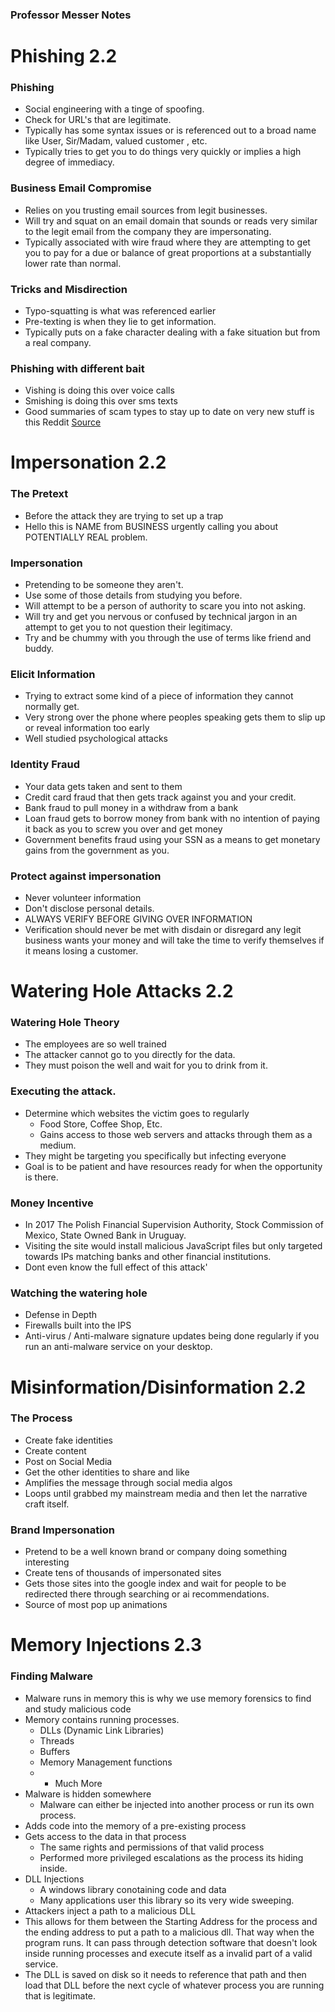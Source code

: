 ### Professor Messer Notes

# Phishing 2.2
### Phishing
- Social engineering with a tinge of spoofing.
- Check for URL's that are legitimate.
- Typically has some syntax issues or is referenced out to a broad name like User, Sir/Madam, valued customer , etc.
- Typically tries to get you to do things very quickly or implies a high degree of immediacy.
### Business Email Compromise
- Relies on you trusting email sources from legit businesses.
- Will try and squat on an email domain that sounds or reads very similar to the legit email from the company they are impersonating.
- Typically associated with wire fraud where they are attempting to get you to pay for a due or balance of great proportions at a substantially lower rate than normal.
### Tricks and Misdirection
- Typo-squatting is what was referenced earlier
- Pre-texting is when they lie to get information.
- Typically puts on a fake character dealing with a fake situation but from a real company.
### Phishing with different bait
- Vishing is doing this over voice calls 
- Smishing is doing this over sms texts
- Good summaries of scam types to stay up to date on very new stuff is this Reddit [Source](https://reddit.com/r/Scams)

# Impersonation 2.2
### The Pretext
- Before the attack they are trying to set up a trap
- Hello this is NAME from BUSINESS urgently calling you about POTENTIALLY REAL problem.
### Impersonation
- Pretending to be someone they aren't.
- Use some of those details from studying you before.
- Will attempt to be a person of authority to scare you into not asking.
- Will try and get you nervous or confused by technical jargon in an attempt to get you to not question their legitimacy.
- Try and be chummy with you through the use of terms like friend and buddy.
### Elicit Information
- Trying to extract some kind of a piece of information they cannot normally get.
- Very strong over the phone where peoples speaking gets them to slip up or reveal information too early
- Well studied psychological attacks
### Identity Fraud
- Your data gets taken and sent to them
- Credit card fraud that then gets track against you and your credit.
- Bank fraud to pull money in a withdraw from a bank
- Loan fraud gets to borrow money from bank with no intention of paying it back as you to screw you over and get money
- Government benefits fraud using your SSN as a means to get monetary gains from the government as you.
### Protect against impersonation
- Never volunteer information
- Don't disclose personal details.
- ALWAYS VERIFY BEFORE GIVING OVER INFORMATION
- Verification should never be met with disdain or disregard any legit business wants your money and will take the time to verify themselves if it means losing a customer.
# Watering Hole Attacks 2.2

### Watering Hole Theory
- The employees are so well trained
- The attacker cannot go to you directly for the data.
- They must poison the well and wait for you to drink from it.
### Executing the attack.
- Determine which websites the victim goes to regularly
	- Food Store, Coffee Shop, Etc. 
	- Gains access to those web servers and attacks through them as a medium.
- They might be targeting you specifically but infecting everyone 
- Goal is to be patient and have resources ready for when the opportunity is there.
### Money Incentive
- In 2017 The Polish Financial Supervision Authority, Stock Commission of Mexico, State Owned Bank in Uruguay.
- Visiting the site would install malicious JavaScript files but only targeted towards IPs matching banks and other financial institutions.
- Dont even know the full effect of this attack'
### Watching the watering hole
- Defense in Depth
- Firewalls built into the IPS
- Anti-virus / Anti-malware signature updates being done regularly if you run an anti-malware service on your desktop.
# Misinformation/Disinformation 2.2
### The Process
- Create fake identities 
- Create content
- Post on Social Media
- Get the other identities to share and like
- Amplifies the message through social media algos
- Loops until grabbed my mainstream media and then let the narrative craft itself.
### Brand Impersonation
- Pretend to be a well known brand or company doing something interesting
- Create tens of thousands of impersonated sites
- Gets those sites into the google index and wait for people to be redirected there through searching or ai recommendations.
- Source of most pop up animations 
# Memory Injections 2.3
### Finding Malware
- Malware runs in memory this is why we use memory forensics to find and study malicious code
- Memory contains running processes.
	- DLLs (Dynamic Link Libraries)
	- Threads 
	- Buffers
	- Memory Management functions
	- + Much More
- Malware is hidden somewhere
	- Malware can either be injected into another process or run its own process.
- Adds code into the memory of a pre-existing process
- Gets access to the data in that process
	- The same rights and permissions of that valid process
	- Performed more privileged escalations as the process its hiding inside.
- DLL Injections
	- A windows library conotaining code and data
	- Many applications user this library so its very wide sweeping.
- Attackers inject a path to a malicious DLL
- This allows for them between the Starting Address for the process and the ending address to put a path to a malicious dll. That way when the program runs. It can pass through detection software that doesn't look inside running processes and execute itself as a invalid part of a valid service.
- The DLL is saved on disk so it needs to reference that path and then load that DLL before the next cycle of whatever process you are running that is legitimate. 



